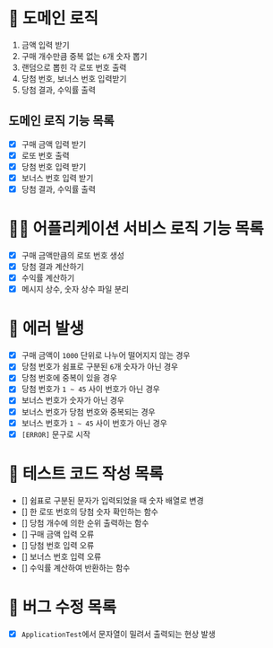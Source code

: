 # 🚀 도메인 로직

1. 금액 입력 받기
2. 구매 개수만큼 중복 없는 `6`개 숫자 뽑기
3. 랜덤으로 뽑힌 각 로또 번호 출력
4. 당첨 번호, 보너스 번호 입력받기
5. 당첨 결과, 수익률 출력

## 도메인 로직 기능 목록

- [x] 구매 금액 입력 받기
- [x] 로또 번호 출력
- [x] 당첨 번호 입력 받기
- [x] 보너스 번호 입력 받기
- [x] 당첨 결과, 수익률 출력

# 🧑‍💻 어플리케이션 서비스 로직 기능 목록

- [x] 구매 금액만큼의 로또 번호 생성
- [x] 당첨 결과 계산하기
- [x] 수익률 계산하기
- [x] 메시지 상수, 숫자 상수 파일 분리

# 🚫 에러 발생

- [x] 구매 금액이 `1000` 단위로 나누어 떨어지지 않는 경우
- [x] 당첨 번호가 쉼표로 구분된 `6`개 숫자가 아닌 경우
- [x] 당첨 번호에 중복이 있을 경우
- [x] 당첨 번호가 `1 ~ 45` 사이 번호가 아닌 경우
- [x] 보너스 번호가 숫자가 아닌 경우
- [x] 보너스 번호가 당첨 번호와 중복되는 경우
- [x] 보너스 번호가 `1 ~ 45` 사이 번호가 아닌 경우
- [x] `[ERROR]` 문구로 시작

# 🔖 테스트 코드 작성 목록

- [] 쉼표로 구분된 문자가 입력되었을 때 숫자 배열로 변경
- [] 한 로또 번호의 당첨 숫자 확인하는 함수
- [] 당첨 개수에 의한 순위 출력하는 함수
- [] 구매 금액 입력 오류
- [] 당첨 번호 입력 오류
- [] 보너스 번호 입력 오류
- [] 수익률 계산하여 반환하는 함수

# 🐞 버그 수정 목록

- [x] `ApplicationTest`에서 문자열이 밀려서 출력되는 현상 발생
